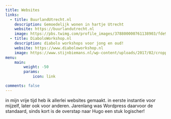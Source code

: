 ```yaml
---
title: Websites
links:
  - title: BuurlandUtrecht.nl
    description: Gemoedelijk wonen in hartje Utrecht
    website: https://buurlandutrecht.nl
    image: https://pbs.twimg.com/profile_images/378800000761138903/fde92c2551ebb764ce0b841f1943b9cc_400x400.jpeg
  - title: DiaboloWorkshop.nl
    description: diabolo workshops voor jong en oud!
    website: https://www.diaboloworkshop.nl
    image: https://www.stijnbiemans.nl/wp-content/uploads/2017/02/cropped-favicon.png
menu:
    main: 
        weight: -50
        params:
            icon: link

comments: false
---
```

in mijn vrije tijd heb ik allerlei websites gemaakt. in eerste instantie voor mijzelf, later ook voor anderen. Jarenlang was Wordpress daarvoor de standaard, sinds kort is de overstap naar Hugo een stuk logischer! 